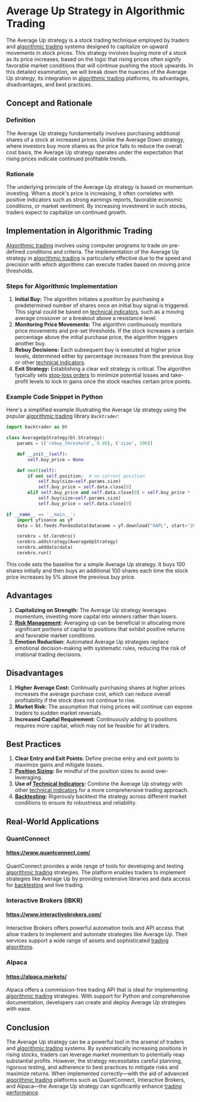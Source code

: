 # Average Up Strategy in Algorithmic Trading

The Average Up strategy is a stock trading technique employed by traders and [algorithmic trading](../a/algorithmic_trading.md) systems designed to capitalize on upward movements in stock prices. This strategy involves buying more of a stock as its price increases, based on the logic that rising prices often signify favorable market conditions that will continue pushing the stock upwards. In this detailed examination, we will break down the nuances of the Average Up strategy, its integration in [algorithmic trading](../a/algorithmic_trading.md) platforms, its advantages, disadvantages, and best practices.

## Concept and Rationale

### Definition
The Average Up strategy fundamentally involves purchasing additional shares of a stock at increased prices. Unlike the Average Down strategy, where investors buy more shares as the price falls to reduce the overall cost basis, the Average Up strategy operates under the expectation that rising prices indicate continued profitable trends.

### Rationale
The underlying principle of the Average Up strategy is based on momentum investing. When a stock's price is increasing, it often correlates with positive indicators such as strong earnings reports, favorable economic conditions, or market sentiment. By increasing investment in such stocks, traders expect to capitalize on continued growth.

## Implementation in Algorithmic Trading

[Algorithmic trading](../a/algorithmic_trading.md) involves using computer programs to trade on pre-defined conditions and criteria. The implementation of the Average Up strategy in [algorithmic trading](../a/algorithmic_trading.md) is particularly effective due to the speed and precision with which algorithms can execute trades based on moving price thresholds.

### Steps for Algorithmic Implementation

1. **Initial Buy:** The algorithm initiates a position by purchasing a predetermined number of shares once an initial buy signal is triggered. This signal could be based on [technical indicators](../t/technical_indicators.md), such as a moving average crossover or a breakout above a resistance level.
2. **Monitoring Price Movements:** The algorithm continuously monitors price movements and pre-set thresholds. If the stock increases a certain percentage above the initial purchase price, the algorithm triggers another buy.
3. **Rebuy Decisions:** Each subsequent buy is executed at higher price levels, determined either by percentage increases from the previous buy or other [technical indicators](../t/technical_indicators.md).
4. **Exit Strategy:** Establishing a clear exit strategy is critical. The algorithm typically sets [stop-loss orders](../s/stop-loss_orders.md) to minimize potential losses and take-profit levels to lock in gains once the stock reaches certain price points.

### Example Code Snippet in Python

Here's a simplified example illustrating the Average Up strategy using the popular [algorithmic trading](../a/algorithmic_trading.md) library `Backtrader`:

```python
import backtrader as bt

class AverageUpStrategy(bt.Strategy):
    params = (('rebuy_threshold', 0.05), ('size', 100))

    def __init__(self):
        self.buy_price = None

    def next(self):
        if not self.position:  # no current position
            self.buy(size=self.params.size)
            self.buy_price = self.data.close[0]
        elif self.buy_price and self.data.close[0] > self.buy_price * (1 + self.params.rebuy_threshold):
            self.buy(size=self.params.size)
            self.buy_price = self.data.close[0]

if __name__ == '__main__':
    import yfinance as yf
    data = bt.feeds.PandasData(dataname = yf.download("AAPL", start="2020-01-01", end="2021-01-01"))

    cerebro = bt.Cerebro()
    cerebro.addstrategy(AverageUpStrategy)
    cerebro.adddata(data)
    cerebro.run()
```

This code sets the baseline for a simple Average Up strategy. It buys 100 shares initially and then buys an additional 100 shares each time the stock price increases by 5% above the previous buy price.

## Advantages

1. **Capitalizing on Strength:** The Average Up strategy leverages momentum, investing more capital into winners rather than losers.
2. **[Risk Management](../r/risk_management.md):** Averaging up can be beneficial in allocating more significant portions of capital to positions that exhibit positive returns and favorable market conditions.
3. **Emotion Reduction:** Automated Average Up strategies replace emotional decision-making with systematic rules, reducing the risk of irrational trading decisions.

## Disadvantages

1. **Higher Average Cost:** Continually purchasing shares at higher prices increases the average purchase cost, which can reduce overall profitability if the stock does not continue to rise.
2. **Market Risk:** The assumption that rising prices will continue can expose traders to sudden market reversals.
3. **Increased Capital Requirement:** Continuously adding to positions requires more capital, which may not be feasible for all traders.

## Best Practices

1. **Clear Entry and Exit Points:** Define precise entry and exit points to maximize gains and mitigate losses.
2. **[Position Sizing](../p/position_sizing.md):** Be mindful of the position sizes to avoid over-leveraging.
3. **Use of [Technical Indicators](../t/technical_indicators.md):** Combine the Average Up strategy with other [technical indicators](../t/technical_indicators.md) for a more comprehensive trading approach.
4. **[Backtesting](../b/backtesting.md):** Rigorously backtest the strategy across different market conditions to ensure its robustness and reliability.

## Real-World Applications

### QuantConnect

#### https://www.quantconnect.com/
QuantConnect provides a wide range of tools for developing and testing [algorithmic trading](../a/algorithmic_trading.md) strategies. The platform enables traders to implement strategies like Average Up by providing extensive libraries and data access for [backtesting](../b/backtesting.md) and live trading.

### Interactive Brokers (IBKR)

#### https://www.interactivebrokers.com/
Interactive Brokers offers powerful automation tools and API access that allow traders to implement and automate strategies like Average Up. Their services support a wide range of assets and sophisticated [trading algorithms](../t/trading_algorithms.md).

### Alpaca

#### https://alpaca.markets/
Alpaca offers a commission-free trading API that is ideal for implementing [algorithmic trading](../a/algorithmic_trading.md) strategies. With support for Python and comprehensive documentation, developers can create and deploy Average Up strategies with ease.

## Conclusion

The Average Up strategy can be a powerful tool in the arsenal of traders and [algorithmic trading](../a/algorithmic_trading.md) systems. By systematically increasing positions in rising stocks, traders can leverage market momentum to potentially reap substantial profits. However, the strategy necessitates careful planning, rigorous testing, and adherence to best practices to mitigate risks and maximize returns. When implemented correctly—with the aid of advanced [algorithmic trading](../a/algorithmic_trading.md) platforms such as QuantConnect, Interactive Brokers, and Alpaca—the Average Up strategy can significantly enhance [trading performance](../t/trading_performance.md).